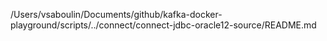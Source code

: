 /Users/vsaboulin/Documents/github/kafka-docker-playground/scripts/../connect/connect-jdbc-oracle12-source/README.md
